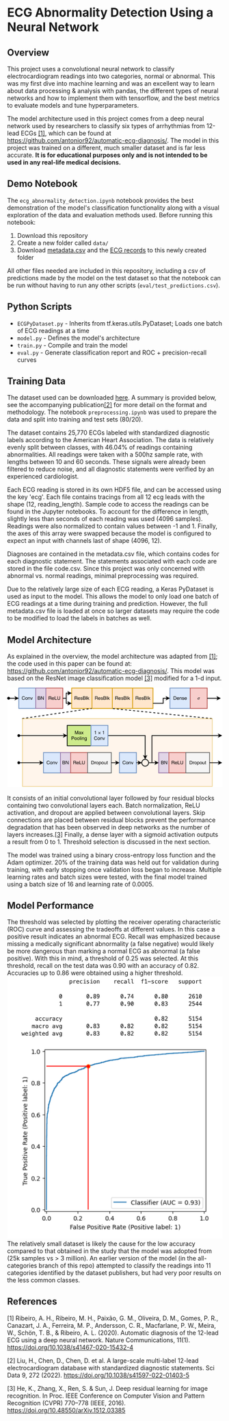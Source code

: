 # ECG Abnormality Detection Using a Neural Network
## Overview
This project uses a convolutional neural network to classify electrocardiogram readings into two categories, normal or abnormal. This was my first dive into machine learning and was an excellent way to learn about data processing & analysis with pandas, the different types of neural networks and how to implement them with tensorflow, and the best metrics to evaluate models and tune hyperparameters.

The model architecture used in this project comes from a deep neural network used by researchers to classify six types of arrhythmias from 12-lead ECGs [[1]](#1), which can be found at https://github.com/antonior92/automatic-ecg-diagnosis/. The model in this project was trained on a different, much smaller dataset and is far less accurate. <b>It is for educational purposes only and is not intended to be used in any real-life medical decisions.</b>

## Demo Notebook
The `ecg_abnormality_detection.ipynb` notebook provides the best demonstration of the model's classification functionality along with a visual exploration of the data and  evaluation methods used. Before running this notebook:
1. Download this repository
2. Create a new folder called `data/`
3. Download [metadata.csv](https://springernature.figshare.com/articles/dataset/The_attributes_of_ECG_records/17912441?backTo=%2Fcollections%2FA_large-scale_multi-label_12-lead_electrocardiogram_database_with_standardized_diagnostic_statements%2F5779802&file=34793152) and the [ECG records](https://springernature.figshare.com/articles/dataset/ECG_records/17912444?backTo=%2Fcollections%2FA_large-scale_multi-label_12-lead_electrocardiogram_database_with_standardized_diagnostic_statements%2F5779802&file=32630684) to this newly created folder

All other files needed are included in this repository, including a csv of predictions made by the model on the test dataset so that the notebook can be run without having to run any other scripts (`eval/test_predictions.csv`).

## Python Scripts
* `ECGPyDataset.py` - Inherits from tf.keras.utils.PyDataset; Loads one batch of ECG readings at a time
* `model.py` - Defines the model's architecture
* `train.py` - Compile and train the model
* `eval.py` - Generate classification report and ROC + precision-recall curves


## Training Data
The dataset used can be downloaded [here](https://springernature.figshare.com/collections/A_large-scale_multi-label_12-lead_electrocardiogram_database_with_standardized_diagnostic_statements/5779802). A summary is provided below, see the accompanying publication[[2]](#2) for more detail on the format and methodology. The notebook `preprocessing.ipynb`   was used to prepare the data and split into training and test sets (80/20).

The dataset contains 25,770 ECGs labeled with standardized diagnostic labels according to the American Heart Association. The data is relatively evenly split between classes, with 46.04% of readings containing abnormalities. All readings were taken with a 500hz sample rate, with lengths between 10 and 60 seconds. These signals were already been filtered to reduce noise, and all diagnostic statements were verified by an experienced cardiologist.

Each ECG reading is stored in its own HDF5 file, and can be accessed using the key 'ecg'. Each file contains tracings from all 12 ecg leads with the shape (12, reading_length). Sample code to access the readings can be found in the Jupyter notebooks. To account for the difference in length, slightly less than seconds of each reading was used (4096 samples). Readings were also normalized to contain values between -1 and 1. Finally, the axes of this array were swapped because the model is configured to expect an input with channels last of shape (4096, 12).

Diagnoses are contained in the metadata.csv file, which contains codes for each diagnostic statement. The statements associated with each code are stored in the file code.csv. Since this project was only concerned with abnormal vs. normal readings, minimal preprocessing was required. 

Due to the relatively large size of each ECG reading, a Keras PyDataset is used as input to the model. This allows the model to only load one batch of ECG readings at a time during training and prediction. However, the full metadata.csv file is loaded at once so larger datasets may require the code to be modified to load the labels in batches as well.


## Model Architecture
As explained in the overview, the model architecture was adapted from [[1]](#1); the code used in this paper can be found at: https://github.com/antonior92/automatic-ecg-diagnosis/. This model was based on the ResNet image classification model [[3]](#3)  modified for a 1-d input.
 
![Model Architecture](images/architecture.png)

It consists of an initial convolutional layer followed by four residual blocks containing two convolutional layers each. Batch normalization, ReLU activation, and dropout are applied between convolutional layers. Skip connections are placed between residual blocks prevent the performance degradation that has been observed in deep networks as the number of layers increases.[[3]](#3) Finally, a dense layer with a sigmoid activation outputs a result from 0 to 1. Threshold selection is discussed in the next section.

The model was trained using a binary cross-entropy loss function and the Adam optimizer. 20% of the training data was held out for validation during training, with early stopping once validation loss began to increase. Multiple learning rates and batch sizes were tested, with the final model trained using a batch size of 16 and learning rate of 0.0005.

## Model Performance
The threshold was selected by plotting the receiver operating characteristic (ROC) curve and assessing the tradeoffs at different values. In this case a positive result indicates an abnormal ECG. Recall was emphasized because missing a medically significant abnormality (a false negative) would likely be more dangerous than marking a normal ECG as abnormal (a false positive). With this in mind, a threshold of 0.25 was selected. At this threshold, recall on the test data was 0.90 with an accuracy of 0.82. Accuracies up to 0.86 were obtained using a higher threshold.
![ROC Curve](images/roc.png)
The relatively small dataset is likely the cause for the low accuracy compared to that obtained in the study that the model was adopted from (25k samples vs  > 3 million). 
An earlier version of the model (in the all-categories branch of this repo) attempted to classify the readings into 11 categories identified by the dataset publishers, but had very poor results on the less common classes.

## References
<a id="1">[1]</a>
Ribeiro, A. H., Ribeiro, M. H., Paixão, G. M., Oliveira, D. M., Gomes, P. R., Canazart, J. A., Ferreira, M. P., Andersson, C. R., Macfarlane, P. W., Meira, W., Schön, T. B., & Ribeiro, A. L. (2020). Automatic diagnosis of the 12-lead ECG using a deep neural network. Nature Communications, 11(1). https://doi.org/10.1038/s41467-020-15432-4

<a id="2">[2]</a>
Liu, H., Chen, D., Chen, D. et al. A large-scale multi-label 12-lead electrocardiogram database with standardized diagnostic statements. Sci Data 9, 272 (2022). https://doi.org/10.1038/s41597-022-01403-5 

<a id="3">[3]</a>
He, K., Zhang, X., Ren, S. & Sun, J. Deep residual learning for image recognition. In Proc. IEEE Conference on Computer Vision and Pattern Recognition (CVPR) 770–778 (IEEE, 2016). https://doi.org/10.48550/arXiv.1512.03385
